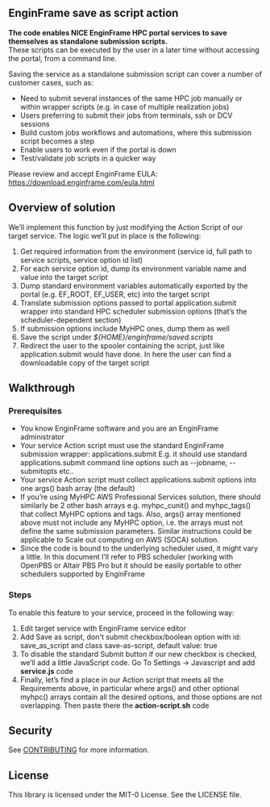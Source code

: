 ## EnginFrame save as script action

<b>The code enables NICE EnginFrame HPC portal services to save themselves as standalone submission scripts.</b><br/>
These scripts can be executed by the user in a later time without accessing the portal, from a command line.

Saving the service as a standalone submission script can cover a number of customer cases, such as:
- Need to submit several instances of the same HPC job manually or within wrapper scripts (e.g. in case of multiple realization jobs)
- Users preferring to submit their jobs from terminals, ssh or DCV sessions
- Build custom jobs workflows and automations, where this submission script becomes a step
- Enable users to work even if the portal is down
- Test/validate job scripts in a quicker way

Please review and accept EnginFrame EULA: https://download.enginframe.com/eula.html

## Overview of solution
We’ll implement this function by just modifying the Action Script of our target service.
The logic we’ll put in place is the following:
1.	Get required information from the environment (service id, full path to service scripts, service option id list)
2.	For each service option id, dump its environment variable name and value into the target script
3.	Dump standard environment variables automatically exported by the portal (e.g. EF_ROOT, EF_USER, etc) into the target script
4.	Translate submission options passed to portal application.submit wrapper into standard HPC scheduler submission options (that’s the scheduler-dependent section)
5.	If submission options include MyHPC ones, dump them as well
6.	Save the script under _${HOME}/enginframe/saved.scripts_
7.	Redirect the user to the spooler containing the script, just like application.submit would have done. In here the user can find a downloadable copy of the target script 

## Walkthrough
### Prerequisites
- You know EnginFrame software and you are an EnginFrame administrator
-	Your service Action script must use the standard EnginFrame submission wrapper: applications.submit 
E.g. it should use standard applications.submit command line options such as --jobname, 
--submitopts etc..
-	Your service Action script must collect applications.submit options into one args() bash array (the default)
-	If you’re using MyHPC AWS Professional Services solution, there should similarly be 2 other bash arrays e.g. myhpc_cunit() and myhpc_tags() that collect MyHPC options and tags. Also, args() array mentioned above must not include any MyHPC option, i.e. the arrays must not define the same submission parameters. Similar instructions could be applicable to Scale out computing on AWS (SOCA) solution.
-	Since the code is bound to the underlying scheduler used, it might vary a little. In this document I’ll refer to PBS scheduler (working with OpenPBS or Altair PBS Pro but it should be easily portable to other schedulers supported by EnginFrame

### Steps
To enable this feature to your service, proceed in the following way:
1) Edit target service with EnginFrame service editor
2)	Add Save as script, don't submit checkbox/boolean option with id: save_as_script and class save-as-script, default value: true
3)	To disable the standard Submit button if our new checkbox is checked, we’ll add a little JavaScript code. Go To Settings → Javascript and add **service.js** code
4)	Finally, let’s find a place in our Action script that meets all the Requirements above, in particular where args() and other optional myhpc() arrays contain all the desired options, and those options are not overlapping. Then paste there the **action-script.sh** code

## Security

See [CONTRIBUTING](CONTRIBUTING.md#security-issue-notifications) for more information.

## License

This library is licensed under the MIT-0 License. See the LICENSE file.

